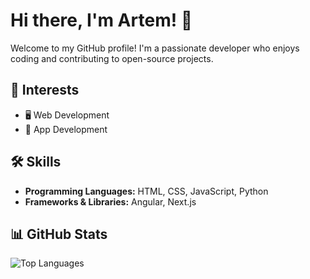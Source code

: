 # Hi there, I'm Artem! 👋  

Welcome to my GitHub profile! I'm a passionate developer who enjoys coding and contributing to open-source projects.  

## 🚀 Interests  
- 🖥️ Web Development   
- 📱 App Development  

## 🛠️ Skills  
- **Programming Languages:** HTML, CSS, JavaScript, Python  
- **Frameworks & Libraries:** Angular, Next.js  

## 📊 GitHub Stats  
![Top Languages](https://github-readme-stats.vercel.app/api/top-langs/?username=Artem45464&layout=compact)  
